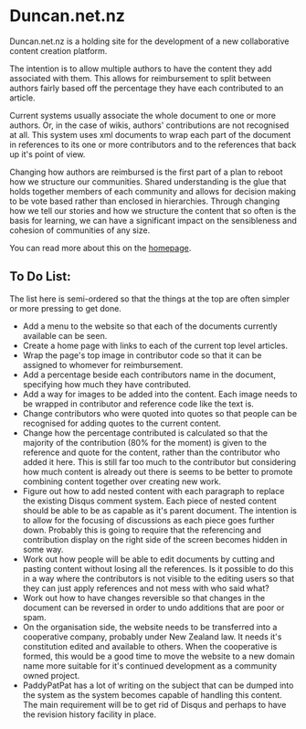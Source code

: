 Duncan.net.nz
=============

Duncan.net.nz is a holding site for the development of a new collaborative content creation platform. 

The intention is to allow multiple authors to have the content they add associated with them. This allows for reimbursement to split between authors fairly based off the percentage they have each contributed to an article.

Current systems usually associate the whole document to one or more authors. Or, in the case of wikis, authors' contributions are not recognised at all. This system uses xml documents to wrap each part of the document in references to its one or more contributors and to the references that back up it's point of view.

Changing how authors are reimbursed is the first part of a plan to reboot how we structure our communities. Shared understanding is the glue that holds together members of each community and allows for decision making to be vote based rather than enclosed in hierarchies. Through changing how we tell our stories and how we structure the content that so often is the basis for learning, we can have a significant impact on the sensibleness and cohesion of communities of any size.

You can read more about this on the [ homepage](http://duncan.net.nz).

To Do List:
-----------
The list here is semi-ordered so that the things at the top are often simpler or more pressing to get done.

* Add a menu to the website so that each of the documents currently available can be seen.
* Create a home page with links to each of the current top level articles. 
* Wrap the page's top image in contributor code so that it can be assigned to whomever for reimbursement. 
* Add a percentage beside each contributors name in the document, specifying how much they have contributed.
* Add a way for images to be added into the content. Each image needs to be wrapped in contributor and reference code like the text is.
* Change contributors who were quoted into quotes so that people can be recognised for adding quotes to the current content.
* Change how the percentage contributed is calculated so that the majority of the contribution (80% for the moment) is given to the reference and quote for the content, rather than the contributor who added it here. This is still far too much to the contributor but considering how much content is already out there is seems to be better to promote combining content together over creating new work.
* Figure out how to add nested content with each paragraph to replace the existing Disqus comment system. Each piece of nested content should be able to be as capable as it's parent document. The intention is to allow for the focusing of discussions as each piece goes further down. Probably this is going to require that the referencing and contribution display on the right side of the screen becomes hidden in some way.
* Work out how people will be able to edit documents by cutting and pasting content without losing all the references. Is it possible to do this in a way where the contributors is not visible to the editing users so that they can just apply references and not mess with who said what?
* Work out how to have changes reversible so that changes in the document can be reversed in order to undo additions that are poor or spam.
* On the organisation side, the website needs to be transferred into a cooperative company, probably under New Zealand law. It needs it's constitution edited and available to others. When the cooperative is formed, this would be a good time to move the website to a new domain name more suitable for it's continued development as a community owned project. 
* PaddyPatPat has a lot of writing on the subject that can be dumped into the system as the system becomes capable of handling this content. The main requirement will be to get rid of Disqus and perhaps to have the revision history facility in place.
